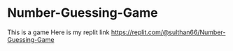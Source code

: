 # Number-Guessing-Game
This is a game
Here is my replit link https://replit.com/@sulthan66/Number-Guessing-Game

